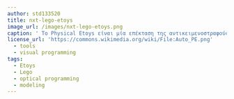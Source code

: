 ```yaml
---
author: std133520
title: nxt-lego-etoys
image_url: /images/nxt-lego-etoys.png
caption: ' Το Physical Etoys είναι μία επέκταση της αντικειμενοστραφούς οπτικής γλώσσας προγραμματισμού κατασκευής πρωτύπων Etoys, που δημιουργήθηκε από τον Alan key, και βοηθάει τα παιδιά να μοντελοποιήσουν και να προγραμματίσουν με απλά βήματα την αλληλεπίδραση πραγματικών συσκευών. '
license_url: 'https://commons.wikimedia.org/wiki/File:Auto_PE.png'
  - tools
  - visual programming
tags:
  - Etoys
  - Lego
  - optical programming
  - modeling
---
```

